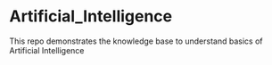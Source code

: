 # Artificial_Intelligence
This repo demonstrates the knowledge base to understand basics of Artificial Intelligence
